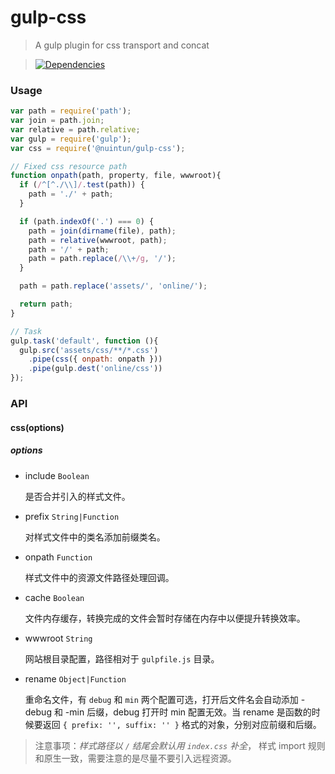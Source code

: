gulp-css
=========

>A gulp plugin for css transport and concat

>[![Dependencies][david-image]][david-url]

[david-image]: http://img.shields.io/david/nuintun/gulp-css.svg?style=flat-square
[david-url]: https://david-dm.org/nuintun/gulp-css

### Usage
```js
var path = require('path');
var join = path.join;
var relative = path.relative;
var gulp = require('gulp');
var css = require('@nuintun/gulp-css');

// Fixed css resource path
function onpath(path, property, file, wwwroot){
  if (/^[^./\\]/.test(path)) {
    path = './' + path;
  }

  if (path.indexOf('.') === 0) {
    path = join(dirname(file), path);
    path = relative(wwwroot, path);
    path = '/' + path;
    path = path.replace(/\\+/g, '/');
  }

  path = path.replace('assets/', 'online/');

  return path;
}

// Task
gulp.task('default', function (){
  gulp.src('assets/css/**/*.css')
    .pipe(css({ onpath: onpath }))
    .pipe(gulp.dest('online/css'))
});
```

### API
#### css(options)
##### *options* 

- include ```Boolean```
  
  是否合并引入的样式文件。

- prefix ```String|Function```
  
  对样式文件中的类名添加前缀类名。

- onpath ```Function```
  
  样式文件中的资源文件路径处理回调。

- cache ```Boolean```
  
  文件内存缓存，转换完成的文件会暂时存储在内存中以便提升转换效率。

- wwwroot ```String```
  
  网站根目录配置，路径相对于 ```gulpfile.js``` 目录。

- rename ```Object|Function```
  
  重命名文件，有 ```debug``` 和 ```min``` 两个配置可选，打开后文件名会自动添加 -debug 和 -min 后缀，debug 打开时 min 配置无效。当 rename 是函数的时候要返回 ```{ prefix: '', suffix: '' }``` 格式的对象，分别对应前缀和后缀。

>注意事项：*样式路径以 ```/``` 结尾会默认用 ```index.css``` 补全*， 样式 import 规则和原生一致，需要注意的是尽量不要引入远程资源。
